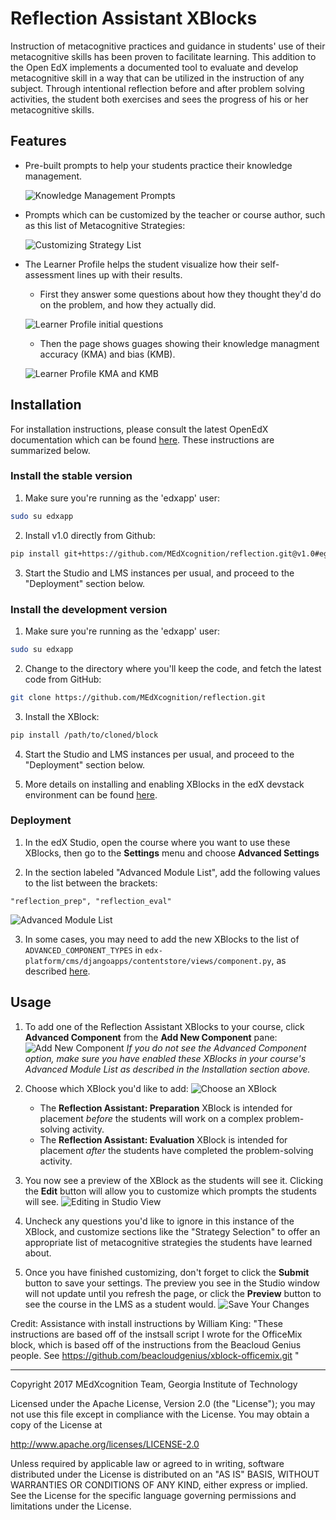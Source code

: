 Reflection Assistant XBlocks
============================

Instruction of metacognitive practices and guidance in students' use of their metacognitive skills has been proven to facilitate learning. This addition to the Open EdX implements a documented tool to evaluate and develop metacognitive skill in a way that can be utilized in the instruction of any subject. Through intentional reflection before and after problem solving activities, the student both exercises and sees the progress of his or her metacognitive skills.

## Features

* Pre-built prompts to help your students practice their knowledge management.

    ![Knowledge Management Prompts](https://raw.githubusercontent.com/MEdXcognition/reflection/dc88c3d6bc872ca7ee43b18233aa09cf626d5b1e/doc/img/Features_Prompts.png)

* Prompts which can be customized by the teacher or course author, such as this list of Metacognitive Strategies:

    ![Customizing Strategy List](https://raw.githubusercontent.com/MEdXcognition/reflection/dc88c3d6bc872ca7ee43b18233aa09cf626d5b1e/doc/img/Features_StrategySelection.png)

* The Learner Profile helps the student visualize how their self-assessment lines up with their results.

    * First they answer some questions about how they thought they'd do on the problem, and how they actually did.

    ![Learner Profile initial questions](https://raw.githubusercontent.com/MEdXcognition/reflection/dc88c3d6bc872ca7ee43b18233aa09cf626d5b1e/doc/img/Features_LearnerProfileBefore.png)

    * Then the page shows guages showing their knowledge managment accuracy (KMA) and bias (KMB).

    ![Learner Profile KMA and KMB](https://raw.githubusercontent.com/MEdXcognition/reflection/dc88c3d6bc872ca7ee43b18233aa09cf626d5b1e/doc/img/Features_LearnerProfileAfter.png)

## Installation

For installation instructions, please consult the latest OpenEdX documentation which can be found [here](https://edx.readthedocs.io/projects/edx-installing-configuring-and-running/en/latest/configuration/install_xblock.html). These instructions are summarized below.

### Install the stable version

1. Make sure you're running as the 'edxapp' user:
```bash
sudo su edxapp
```

2. Install v1.0 directly from Github:
```bash
pip install git+https://github.com/MEdXcognition/reflection.git@v1.0#egg=reflection==1.0
```

3. Start the Studio and LMS instances per usual, and proceed to the "Deployment" section below.

### Install the development version

1. Make sure you're running as the 'edxapp' user:
```bash
sudo su edxapp
```

2. Change to the directory where you'll keep the code, and fetch the latest code from GitHub:
```bash
git clone https://github.com/MEdXcognition/reflection.git
```

3. Install the XBlock:
```bash
pip install /path/to/cloned/block
```

4. Start the Studio and LMS instances per usual, and proceed to the "Deployment" section below.

5. More details on installing and enabling XBlocks in the edX devstack environment can be found [here](https://edx.readthedocs.io/projects/xblock-tutorial/en/latest/edx_platform/devstack.html).

### Deployment

1. In the edX Studio, open the course where you want to use these XBlocks, then go to the **Settings** menu and choose **Advanced Settings**

2. In the section labeled "Advanced Module List", add the following values to the list between the brackets:
```
"reflection_prep", "reflection_eval"
```

![Advanced Module List](https://raw.githubusercontent.com/MEdXcognition/reflection/dc88c3d6bc872ca7ee43b18233aa09cf626d5b1e/doc/img/Install_AdvancedModuleList.png)

3. In some cases, you may need to add the new XBlocks to the list of `ADVANCED_COMPONENT_TYPES` in `edx-platform/cms/djangoapps/contentstore/views/component.py`, as described [here](https://edx.readthedocs.io/projects/edx-developer-guide/en/latest/extending_platform/xblocks.html#deploying-your-xblock).

## Usage

1. To add one of the Reflection Assistant XBlocks to your course, click **Advanced Component** from the **Add New Component** pane:
    ![Add New Component](https://raw.githubusercontent.com/MEdXcognition/reflection/dc88c3d6bc872ca7ee43b18233aa09cf626d5b1e/doc/img/Usage_AddNewComponent.png)
    *If you do not see the Advanced Component option, make sure you have enabled these XBlocks in your course's Advanced Module List as described in the Installation section above.*

2. Choose which XBlock you'd like to add:
    ![Choose an XBlock](https://raw.githubusercontent.com/MEdXcognition/reflection/dc88c3d6bc872ca7ee43b18233aa09cf626d5b1e/doc/img/Usage_SelectXBlock.png)
    * The **Reflection Assistant: Preparation** XBlock is intended for placement *before* the students will work on a complex problem-solving activity.
    * The **Reflection Assistant: Evaluation** XBlock is intended for placement *after* the students have completed the problem-solving activity.

3. You now see a preview of the XBlock as the students will see it. Clicking the **Edit** button will allow you to customize which prompts the students will see.
    ![Editing in Studio View](https://raw.githubusercontent.com/MEdXcognition/reflection/dc88c3d6bc872ca7ee43b18233aa09cf626d5b1e/doc/img/Usage_StudioEditButton.png)

4. Uncheck any questions you'd like to ignore in this instance of the XBlock, and customize sections like the "Strategy Selection" to offer an appropriate list of metacognitive strategies the students have learned about.

5. Once you have finished customizing, don't forget to click the **Submit** button to save your settings. The preview you see in the Studio window will not update until you refresh the page, or click the **Preview** button to see the course in the LMS as a student would.
    ![Save Your Changes](https://raw.githubusercontent.com/MEdXcognition/reflection/dc88c3d6bc872ca7ee43b18233aa09cf626d5b1e/doc/img/Usage_StudioSaveChanges.png)

Credit:
Assistance with install instructions by William King: "These instructions are based off of the instsall script I wrote for the OfficeMix block, which is based off of the instructions from the Beacloud Genius people. See <https://github.com/beacloudgenius/xblock-officemix.git> "

---

Copyright 2017 MEdXcognition Team, Georgia Institute of Technology

Licensed under the Apache License, Version 2.0 (the "License");
you may not use this file except in compliance with the License.
You may obtain a copy of the License at

   http://www.apache.org/licenses/LICENSE-2.0

Unless required by applicable law or agreed to in writing, software
distributed under the License is distributed on an "AS IS" BASIS,
WITHOUT WARRANTIES OR CONDITIONS OF ANY KIND, either express or implied.
See the License for the specific language governing permissions and
limitations under the License.

